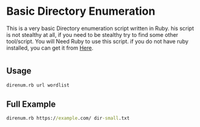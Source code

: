 # Basic Directory Enumeration
This is a very basic Directory enumeration script written in Ruby.
his script is not stealthy at all, if you need to be stealthy try to find some other tool/script.
You will Need Ruby to use this script.
if you do not have ruby installed, you can get it from [Here](https://www.ruby-lang.org/en/downloads/ 'Download Ruby').

#
## Usage
```cmd
direnum.rb url wordlist
```
## Full Example
```cmd
direnum.rb https://example.com/ dir-small.txt
```
